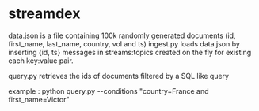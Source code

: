 # streamdex

data.json is a file containing 100k randomly generated documents (id, first_name, last_name, country, vol and ts)
ingest.py loads data.json by inserting {id, ts} messages in streams:topics created on the fly for existing each key:value pair.

query.py retrieves the ids of documents filtered by a SQL like query

example : python query.py --conditions "country=France and first_name=Victor"